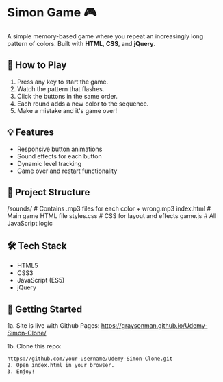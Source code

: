 # Simon Game 🎮

A simple memory-based game where you repeat an increasingly long pattern of colors. Built with **HTML**, **CSS**, and **jQuery**.

## 🧠 How to Play

1. Press any key to start the game.
2. Watch the pattern that flashes.
3. Click the buttons in the same order.
4. Each round adds a new color to the sequence.
5. Make a mistake and it's game over!

## 💡 Features

- Responsive button animations
- Sound effects for each button
- Dynamic level tracking
- Game over and restart functionality

## 📁 Project Structure
/sounds/ # Contains .mp3 files for each color + wrong.mp3
 index.html # Main game HTML file 
 styles.css # CSS for layout and effects 
 game.js # All JavaScript logic
## 🛠 Tech Stack

- HTML5
- CSS3
- JavaScript (ES5)
- jQuery

## 🚀 Getting Started
1a. Site is live with Github Pages: https://graysonman.github.io/Udemy-Simon-Clone/ 

1b. Clone this repo:
   ```bash
   https://github.com/your-username/Udemy-Simon-Clone.git
2. Open index.html in your browser.
3. Enjoy!

